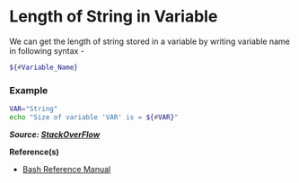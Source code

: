 # Length of String in Variable

We can get the length of string stored in a variable by writing variable name in following syntax -

```bash
${#Variable_Name}
```

### Example

```bash
VAR="String"
echo "Size of variable 'VAR' is = ${#VAR}"
```

***Source: [StackOverFlow](https://stackoverflow.com/a/17368090)***

**Reference(s)**

- [Bash Reference Manual](https://www.gnu.org/savannah-checkouts/gnu/bash/manual/bash.html#Shell-Parameter-Expansion)
